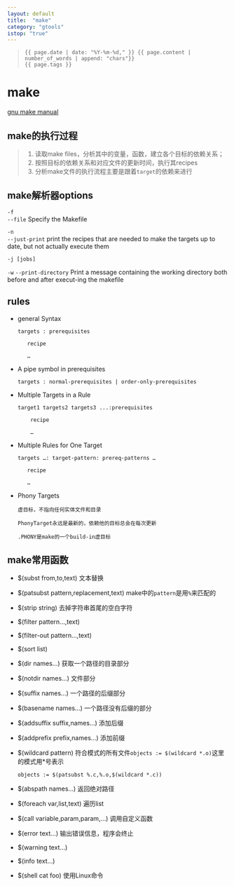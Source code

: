 ```yaml
---
layout: default
title:  "make"
category: "gtools"
istop: "true"
---
```

>     {{ page.date | date: "%Y-%m-%d," }} {{ page.content | number_of_words | append: "chars"}}
>     {{ page.tags }}

# make

[gnu make manual][makemanual]

## make的执行过程

> 1. 读取make files，分析其中的变量，函数，建立各个目标的依赖关系；
> 1. 按照目标的依赖关系和对应文件的更新时间，执行其recipes 
> 1. 分析make文件的执行流程主要是跟着`target`的依赖来进行

## make解析器options
`-f`  
`--file` Specify the Makefile  

`-n`  
`--just-print`   print the recipes that are needed to make the targets up to date, but not actually execute them  

`-j [jobs]`  

`-w`
`--print-directory`  Print a message containing the working directory both before and after execut-ing the makefile  

## rules
* general Syntax
   
      targets : prerequisites
    
         recipe
        
         …
               
* A pipe symbol in prerequisites

      targets : normal-prerequisites | order-only-prerequisites

* Multiple Targets in a Rule

      target1 targets2 targets3 ...:prerequisites

          recipe
        
          …

* Multiple Rules for One Target

      targets …: target-pattern: prereq-patterns …

         recipe
        
         …

* Phony Targets

      虚目标，不指向任何实体文件和目录
 
      PhonyTarget永远是最新的，依赖他的目标总会在每次更新
 
      .PHONY是make的一个build-in虚目标

## make常用函数

* $(subst from,to,text) 文本替换

* $(patsubst pattern,replacement,text) make中的`pattern`是用`%`来匹配的

* $(strip string) 去掉字符串首尾的空白字符

* $(filter pattern…,text) 

* $(filter-out pattern…,text)

* $(sort list)

* $(dir names…) 获取一个路径的目录部分

* $(notdir names…) 文件部分

* $(suffix names…) 一个路径的后缀部分

* $(basename names…) 一个路径没有后缀的部分

* $(addsuffix suffix,names…) 添加后缀

* $(addprefix prefix,names…) 添加前缀

* $(wildcard pattern) 符合模式的所有文件`objects := $(wildcard *.o)`这里的模式用\*号表示
   
   `objects := $(patsubst %.c,%.o,$(wildcard *.c))`
   
* $(abspath names…) 返回绝对路径

* $(foreach var,list,text) 遍历list

* $(call variable,param,param,…) 调用自定义函数


* $(error text…) 输出错误信息，程序会终止

* $(warning text…)

* $(info text…) 

* $(shell cat foo) 使用Linux命令

[makemanual]: <http://www.gnu.org/software/make/manual/make.html>

